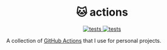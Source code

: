 <h1 align="center">
🐱 actions
</h1>

<p align="center">
  <a href="https://github.com/benjcunningham/actions/actions/workflows/tests.yaml">
    <img alt="tests" src="https://github.com/benjcunningham/actions/actions/workflows/tests.yaml/badge.svg">
  </a>
  <a href="https://github.com/benjcunningham/actions/actions/workflows/documentation.yaml">
    <img alt="tests" src="https://github.com/benjcunningham/actions/actions/workflows/documentation.yaml/badge.svg">
  </a>
</p>

A collection of [GitHub Actions](https://docs.github.com/en/actions) that I use
for personal projects.
